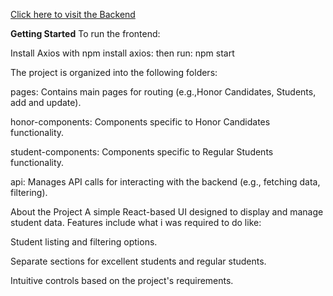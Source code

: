 [Click here to visit the Backend](https://github.com/1997alon/StudentApp-Backend)

**Getting Started**
To run the frontend:

Install Axios with npm install axios:
then run: npm start

The project is organized into the following folders:

pages: Contains main pages for routing (e.g.,Honor Candidates, Students, add and update).

honor-components: Components specific to Honor Candidates functionality.

student-components: Components specific to Regular Students functionality.

api: Manages API calls for interacting with the backend (e.g., fetching data, filtering).

About the Project
A simple React-based UI designed to display and manage student data. Features include what i was required to do like:

Student listing and filtering options.

Separate sections for excellent students and regular students.

Intuitive controls based on the project's requirements.
